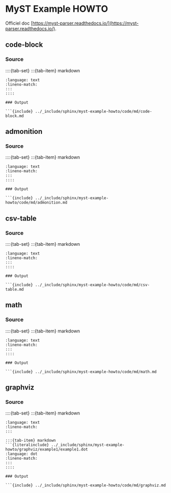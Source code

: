 # MyST Example HOWTO

Officiel doc [https://myst-parser.readthedocs.io/](https://myst-parser.readthedocs.io/).

## code-block

### Source

::::{tab-set}
:::{tab-item} markdown
```{literalinclude} ../_include/sphinx/myst-example-howto/code/md/code-block.md
:language: text
:lineno-match:
:::
::::

### Output

```{include} ../_include/sphinx/myst-example-howto/code/md/code-block.md
```

## admonition

### Source

::::{tab-set}
:::{tab-item} markdown
```{literalinclude} ../_include/sphinx/myst-example-howto/code/md/admonition.md
:language: text
:lineno-match:
:::
::::

### Output

```{include} ../_include/sphinx/myst-example-howto/code/md/admonition.md
```

## csv-table

### Source

::::{tab-set}
:::{tab-item} markdown
```{literalinclude} ../_include/sphinx/myst-example-howto/code/md/csv-table.md
:language: text
:lineno-match:
:::
::::

### Output

```{include} ../_include/sphinx/myst-example-howto/code/md/csv-table.md
```

## math

### Source

::::{tab-set}
:::{tab-item} markdown
```{literalinclude} ../_include/sphinx/myst-example-howto/code/md/math.md
:language: text
:lineno-match:
:::
::::

### Output

```{include} ../_include/sphinx/myst-example-howto/code/md/math.md
```

## graphviz

### Source

::::{tab-set}
:::{tab-item} markdown
```{literalinclude} ../_include/sphinx/myst-example-howto/code/md/graphviz.md
:language: text
:lineno-match:
:::

:::{tab-item} markdown
```{literalinclude} ../_include/sphinx/myst-example-howto/graphviz/example1/example1.dot
:language: dot
:lineno-match:
:::
::::

### Output

```{include} ../_include/sphinx/myst-example-howto/code/md/graphviz.md
```
